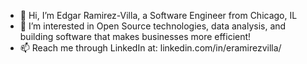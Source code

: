 - 👋 Hi, I’m Edgar Ramirez-Villa, a Software Engineer from Chicago, IL
- 👀 I’m interested in Open Source technologies, data analysis, and building software that makes businesses more efficient!
- 📫 Reach me through LinkedIn at: linkedin.com/in/eramirezvilla/
